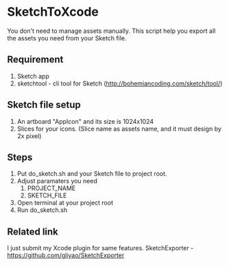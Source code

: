 # SketchToXcode

You don't need to manage assets manually. This script help you export all the assets you need from your Sketch file.

## Requirement
1. Sketch app
2. sketchtool - cli tool for Sketch (http://bohemiancoding.com/sketch/tool/)

## Sketch file setup
1. An artboard "AppIcon" and its size is 1024x1024
2. Slices for your icons. (Slice name as assets name, and it must design by 2x pixel)

## Steps
1. Put do_sketch.sh and your Sketch file to project root.
2. Adjust paramaters you need 
	1. PROJECT_NAME
	2. SKETCH_FILE
3. Open terminal at your project root
4. Run do_sketch.sh

## Related link
I just submit my Xcode plugin for same features.
SketchExporter - https://github.com/gliyao/SketchExporter